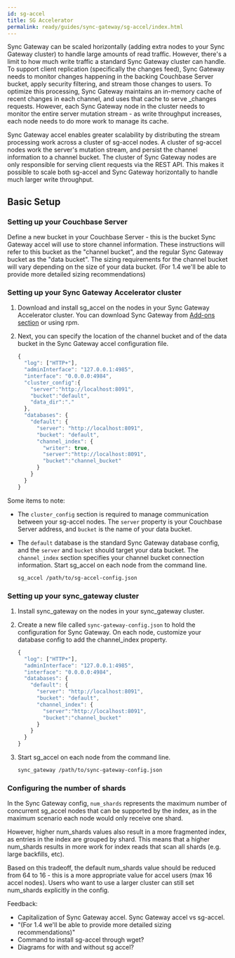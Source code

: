 ```yaml
---
id: sg-accel
title: SG Accelerator
permalink: ready/guides/sync-gateway/sg-accel/index.html
---
```


Sync Gateway can be scaled horizontally (adding extra nodes to your Sync Gateway cluster) to handle large amounts of read traffic. However, there's a limit to how much write traffic a standard Sync Gateway cluster can handle. To support client replication (specifically the changes feed), Sync Gateway needs to monitor changes happening in the backing Couchbase Server bucket, apply security filtering, and stream those changes to users. To optimize this processing, Sync Gateway maintains an in-memory cache of recent changes in each channel, and uses that cache to serve _changes requests. However, each Sync Gateway node in the cluster needs to monitor the entire server mutation stream - as write throughput increases, each node needs to do more work to manage its cache.

Sync Gateway accel enables greater scalability by distributing the stream processing work across a cluster of sg-accel nodes. A cluster of sg-accel nodes work the server's mutation stream, and persist the channel information to a channel bucket. The cluster of Sync Gateway nodes are only responsible for serving client requests via the REST API. This makes it possible to scale both sg-accel and Sync Gateway horizontally to handle much larger write throughput.

## Basic Setup

### Setting up your Couchbase Server

Define a new bucket in your Couchbase Server - this is the bucket Sync Gateway accel will use to store channel information. These instructions will refer to this bucket as the "channel bucket", and the regular Sync Gateway bucket as the "data bucket". The sizing requirements for the channel bucket will vary depending on the size of your data bucket. (For 1.4 we'll be able to provide more detailed sizing recommendations)

### Setting up your Sync Gateway Accelerator cluster

1. Download and install sg_accel on the nodes in your Sync Gateway Accelerator cluster. You can download Sync Gateway from [Add-ons section](http://www.couchbase.com/nosql-databases/downloads#couchbase-mobile) or using rpm.
2. Next, you can specify the location of the channel bucket and of the data bucket in the Sync Gateway accel configuration file.

    ```javascript
    {
      "log": ["HTTP+"],
      "adminInterface": "127.0.0.1:4985",
      "interface": "0.0.0.0:4984",
      "cluster_config":{
        "server":"http://localhost:8091",
        "bucket":"default",
        "data_dir":"."
      },
      "databases": {
        "default": {
          "server": "http://localhost:8091",
          "bucket": "default",
          "channel_index": {
            "writer": true,
            "server":"http://localhost:8091",
            "bucket":"channel_bucket"
          }
        }
      }
    }
    ```

Some items to note:

- The `cluster_config` section is required to manage communication between your sg-accel nodes. The `server` property is your Couchbase Server address, and `bucket` is the name of your data bucket.
- The `default` database is the standard Sync Gateway database config, and the `server` and `bucket` should target your data bucket. The `channel_index` section specifies your channel bucket connection information. Start sg_accel on each node from the command line.

    ```bash
    sg_accel /path/to/sg-accel-config.json
    ```

### Setting up your sync_gateway cluster

1. Install sync_gateway on the nodes in your sync_gateway cluster.
2. Create a new file called `sync-gateway-config.json` to hold the configuration for Sync Gateway. On each node, customize your database config to add the channel_index property.

    ```javascript
    {
      "log": ["HTTP+"],
      "adminInterface": "127.0.0.1:4985",
      "interface": "0.0.0.0:4984",
      "databases": {
        "default": {
          "server": "http://localhost:8091",
          "bucket": "default",
          "channel_index": {
            "server":"http://localhost:8091",
            "bucket":"channel_bucket"
          }
        }
      }
    }
    ```

3. Start sg_accel on each node from the command line.

    ```bash
    sync_gateway /path/to/sync-gateway-config.json
    ```

### Configuring the number of shards

In the Sync Gateway config, `num_shards` represents the maximum number of concurrent sg_accel nodes that can be supported by the index, as in the maximum scenario each node would only receive one shard.

However, higher num_shards values also result in a more fragmented index, as entries in the index are grouped by shard. This means that a higher num_shards results in more work for index reads that scan all shards (e.g. large backfills, etc).

Based on this tradeoff, the default num_shards value should be reduced from 64 to 16 - this is a more appropriate value for accel users (max 16 accel nodes). Users who want to use a larger cluster can still set num_shards explicitly in the config.

Feedback:
- Capitalization of Sync Gateway accel. Sync Gateway accel vs sg-accel.
- "(For 1.4 we'll be able to provide more detailed sizing recommendations)"
- Command to install sg-accel through wget?
- Diagrams for with and without sg accel?